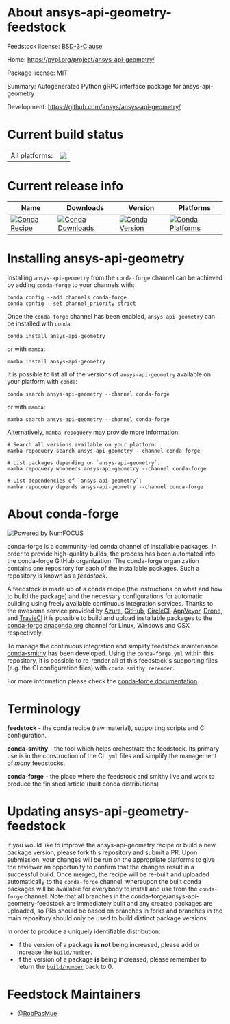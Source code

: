 About ansys-api-geometry-feedstock
==================================

Feedstock license: [BSD-3-Clause](https://github.com/conda-forge/ansys-api-geometry-feedstock/blob/main/LICENSE.txt)

Home: https://pypi.org/project/ansys-api-geometry/

Package license: MIT

Summary: Autogenerated Python gRPC interface package for ansys-api-geometry

Development: https://github.com/ansys/ansys-api-geometry/

Current build status
====================


<table><tr><td>All platforms:</td>
    <td>
      <a href="https://dev.azure.com/conda-forge/feedstock-builds/_build/latest?definitionId=22499&branchName=main">
        <img src="https://dev.azure.com/conda-forge/feedstock-builds/_apis/build/status/ansys-api-geometry-feedstock?branchName=main">
      </a>
    </td>
  </tr>
</table>

Current release info
====================

| Name | Downloads | Version | Platforms |
| --- | --- | --- | --- |
| [![Conda Recipe](https://img.shields.io/badge/recipe-ansys--api--geometry-green.svg)](https://anaconda.org/conda-forge/ansys-api-geometry) | [![Conda Downloads](https://img.shields.io/conda/dn/conda-forge/ansys-api-geometry.svg)](https://anaconda.org/conda-forge/ansys-api-geometry) | [![Conda Version](https://img.shields.io/conda/vn/conda-forge/ansys-api-geometry.svg)](https://anaconda.org/conda-forge/ansys-api-geometry) | [![Conda Platforms](https://img.shields.io/conda/pn/conda-forge/ansys-api-geometry.svg)](https://anaconda.org/conda-forge/ansys-api-geometry) |

Installing ansys-api-geometry
=============================

Installing `ansys-api-geometry` from the `conda-forge` channel can be achieved by adding `conda-forge` to your channels with:

```
conda config --add channels conda-forge
conda config --set channel_priority strict
```

Once the `conda-forge` channel has been enabled, `ansys-api-geometry` can be installed with `conda`:

```
conda install ansys-api-geometry
```

or with `mamba`:

```
mamba install ansys-api-geometry
```

It is possible to list all of the versions of `ansys-api-geometry` available on your platform with `conda`:

```
conda search ansys-api-geometry --channel conda-forge
```

or with `mamba`:

```
mamba search ansys-api-geometry --channel conda-forge
```

Alternatively, `mamba repoquery` may provide more information:

```
# Search all versions available on your platform:
mamba repoquery search ansys-api-geometry --channel conda-forge

# List packages depending on `ansys-api-geometry`:
mamba repoquery whoneeds ansys-api-geometry --channel conda-forge

# List dependencies of `ansys-api-geometry`:
mamba repoquery depends ansys-api-geometry --channel conda-forge
```


About conda-forge
=================

[![Powered by
NumFOCUS](https://img.shields.io/badge/powered%20by-NumFOCUS-orange.svg?style=flat&colorA=E1523D&colorB=007D8A)](https://numfocus.org)

conda-forge is a community-led conda channel of installable packages.
In order to provide high-quality builds, the process has been automated into the
conda-forge GitHub organization. The conda-forge organization contains one repository
for each of the installable packages. Such a repository is known as a *feedstock*.

A feedstock is made up of a conda recipe (the instructions on what and how to build
the package) and the necessary configurations for automatic building using freely
available continuous integration services. Thanks to the awesome service provided by
[Azure](https://azure.microsoft.com/en-us/services/devops/), [GitHub](https://github.com/),
[CircleCI](https://circleci.com/), [AppVeyor](https://www.appveyor.com/),
[Drone](https://cloud.drone.io/welcome), and [TravisCI](https://travis-ci.com/)
it is possible to build and upload installable packages to the
[conda-forge](https://anaconda.org/conda-forge) [anaconda.org](https://anaconda.org/)
channel for Linux, Windows and OSX respectively.

To manage the continuous integration and simplify feedstock maintenance
[conda-smithy](https://github.com/conda-forge/conda-smithy) has been developed.
Using the ``conda-forge.yml`` within this repository, it is possible to re-render all of
this feedstock's supporting files (e.g. the CI configuration files) with ``conda smithy rerender``.

For more information please check the [conda-forge documentation](https://conda-forge.org/docs/).

Terminology
===========

**feedstock** - the conda recipe (raw material), supporting scripts and CI configuration.

**conda-smithy** - the tool which helps orchestrate the feedstock.
                   Its primary use is in the construction of the CI ``.yml`` files
                   and simplify the management of *many* feedstocks.

**conda-forge** - the place where the feedstock and smithy live and work to
                  produce the finished article (built conda distributions)


Updating ansys-api-geometry-feedstock
=====================================

If you would like to improve the ansys-api-geometry recipe or build a new
package version, please fork this repository and submit a PR. Upon submission,
your changes will be run on the appropriate platforms to give the reviewer an
opportunity to confirm that the changes result in a successful build. Once
merged, the recipe will be re-built and uploaded automatically to the
`conda-forge` channel, whereupon the built conda packages will be available for
everybody to install and use from the `conda-forge` channel.
Note that all branches in the conda-forge/ansys-api-geometry-feedstock are
immediately built and any created packages are uploaded, so PRs should be based
on branches in forks and branches in the main repository should only be used to
build distinct package versions.

In order to produce a uniquely identifiable distribution:
 * If the version of a package **is not** being increased, please add or increase
   the [``build/number``](https://docs.conda.io/projects/conda-build/en/latest/resources/define-metadata.html#build-number-and-string).
 * If the version of a package **is** being increased, please remember to return
   the [``build/number``](https://docs.conda.io/projects/conda-build/en/latest/resources/define-metadata.html#build-number-and-string)
   back to 0.

Feedstock Maintainers
=====================

* [@RobPasMue](https://github.com/RobPasMue/)

